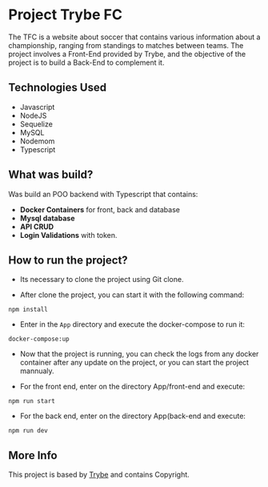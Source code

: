 # Project Trybe FC


The TFC is a website about soccer that contains various information about a championship, ranging from standings to matches between teams. The project involves a Front-End provided by Trybe, and the objective of the project is to build a Back-End to complement it.

## Technologies Used

* Javascript
* NodeJS
* Sequelize
* MySQL
* Nodemom
* Typescript 

## What was build?
Was build an POO backend with Typescript that contains:
* **Docker Containers** for front, back and database
* **Mysql database**
* **API CRUD**
* **Login Validations** with token. 

## How to run the project?

* Its necessary to clone the project using Git clone.

* After clone the project, you can start it with the following command:
```
npm install
```
* Enter in the ```App``` directory and execute the docker-compose to run it:
 ```
 docker-compose:up 
 ```
 * Now that the project is running, you can check the logs from any docker container after any update on the project, or you can start the project mannualy.
 
 * For the front end, enter on the directory App/front-end and execute:
 ``` 
 npm run start
 ```
 * For the back end, enter on the directory App(back-end and execute:
 ```
 npm run dev
 ```
 
 ## More Info
 This project is based by [Trybe](https://www.betrybe.com/) and contains Copyright.
